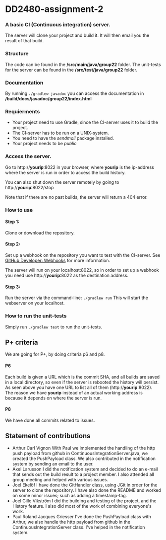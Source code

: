 # DD2480-assignment-2

### A basic CI (Continuous integration) server.
The server will clone your project and build it. It will then email you the result of that build.

### Structure
The code can be found in the __/src/main/java/group22__ folder.
The unit-tests for the server can be found in the __/src/test/java/group22__ folder.

### Documentation
By running `./gradlew javadoc` you can access the documentation in __/build/docs/javadoc/group22/index.html__

### Requierments
- Your project need to use Gradle, since the CI-server uses it to build the project.
- The CI-server has to be run on a UNIX-system.
- You need to have the _sendmail_ package installed.
- Your project needs to be _public_

### Access the server.
Go to http://__yourip__:8022 in your browser, where __yourip__ is the ip-address where the server is run in order to access the build history.

You can also shut down the server remotely by going to http://__yourip__:8022/stop

Note that if there are no past builds, the server will return a 404 error.
### How to use
#### Step 1:
Clone or download the repository.
#### Step 2:
Set up a webhook on the repository you want to test with the CI-server. See [GitHub Developer: Webhooks](https://developer.github.com/webhooks/) for more information.

The server will run on your localhost:8022, so in order to set up a webhook you need use http://__yourip__:8022 as the destination address.

#### Step 3:
Run the server via the command-line:
    `./gradlew run`
This will start the webserver on your localhost.

### How to run the unit-tests
Simply run `./gradlew test` to run the unit-tests.

## P+ criteria
We are going for P+, by doing criteria p6 and p8.

#### P6
Each build is given a URL which is the commit SHA, and all builds are saved in a local directory, so even if the server is rebooted the history will persist. As seen above you have one URL to list all of them (http://__yourip__:8022). The reason we have __yourip__ instead of an actual working address is because it depends on where the server is run.
#### P8
We have done all commits related to issues.
## Statement of contributions
* Arthur Carl Vignon
With Paul we implemented the handling of the http push payload from github in ContinuousIntegrationServer.java, we created the PushPayload class.
We also contributed in the notification system by sending an email to the user.
* Axel Larusson
I did the notification system and decided to do an e-mail that sends out the build result to a project member. I also attended all group meeting and helped with various issues.
* Joel Ekelöf
I have done the GitHandler class, using JGit in order for the server to clone the repository. I have also done the README and worked on some minor issues; such as adding a timestamp-tag.
* Joel Gille Vikström
I did the building and testing of the project, and the History feature. I also did most of the work of combining everyone's work.
* Paul Roland Jacques Griesser
I've done the PushPayload class with Arthur, we also handle the http payload from github in the ContinuousIntegrationServer class. I've helped in the notification system.
